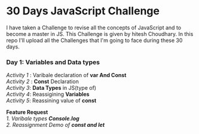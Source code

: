 # 30 Days JavaScript Challenge 

I have taken a Challenge to revise all the concepts of JavaScript and to become a master in JS. This Challenge is given by hitesh Choudhary. In this repo I'll upload all the Challenges that I'm going to face during these 30 days.


### Day 1: Variables and Data types
_Activity 1_ : Varibale declaration of **var And Const** <br>
_Activity 2_ : **Const** Declaration <br>
_Activity 3_: **Data Types** in JS(type of) <br>
_Activity 4_: Reassigining **Variables**  <br>
_Activity 5_:  Reassining value of **const** <br>

**Feature Request** <br>
_1. Varibale types **Console.log**_  <br>
_2. Reassignment Demo of **const and let**_


